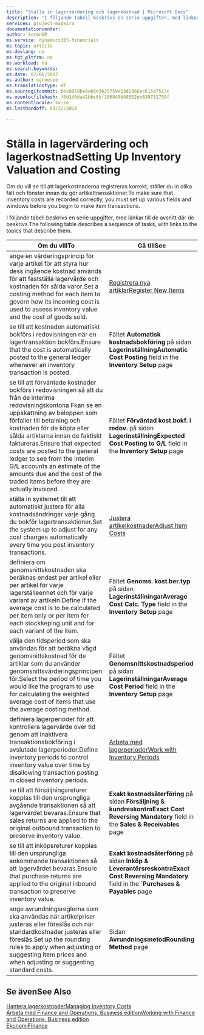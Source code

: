 ```yaml
---
title: "Ställa in lagervärdering och lagerkostnad | Microsoft Docs"
description: "I följande tabell beskrivs en serie uppgifter, med länkar till de avsnitt där de beskrivs."
services: project-madeira
documentationcenter: 
author: SorenGP
ms.service: dynamics365-financials
ms.topic: article
ms.devlang: na
ms.tgt_pltfrm: na
ms.workload: na
ms.search.keywords: 
ms.date: 07/06/2017
ms.author: sgroespe
ms.translationtype: HT
ms.sourcegitcommit: bec0619be0a65e3625759e13d2866ac615d7513c
ms.openlocfilehash: f6d1d0da42bbc6bf186845648552eb639731759f
ms.contentlocale: sv-se
ms.lasthandoff: 03/22/2018

---
```

# <a name="setting-up-inventory-valuation-and-costing"></a><span data-ttu-id="8bdcb-103">Ställa in lagervärdering och lagerkostnad</span><span class="sxs-lookup"><span data-stu-id="8bdcb-103">Setting Up Inventory Valuation and Costing</span></span>
<span data-ttu-id="8bdcb-104">Om du vill se till att lagerkostnaderna registreras korrekt, ställer du in olika fält och fönster innan du gör artikeltransaktioner.</span><span class="sxs-lookup"><span data-stu-id="8bdcb-104">To make sure that inventory costs are recorded correctly, you must set up various fields and windows before you begin to make item transactions.</span></span>

<span data-ttu-id="8bdcb-105">I följande tabell beskrivs en serie uppgifter, med länkar till de avsnitt där de beskrivs.</span><span class="sxs-lookup"><span data-stu-id="8bdcb-105">The following table describes a sequence of tasks, with links to the topics that describe them.</span></span>

|<span data-ttu-id="8bdcb-106">**Om du vill**</span><span class="sxs-lookup"><span data-stu-id="8bdcb-106">**To**</span></span>|<span data-ttu-id="8bdcb-107">**Gå till**</span><span class="sxs-lookup"><span data-stu-id="8bdcb-107">**See**</span></span>|  
|------------|-------------|  
|<span data-ttu-id="8bdcb-108">ange en värderingsprincip för varje artikel för att styra hur dess ingående kostnad används för att fastställa lagervärde och kostnaden för sålda varor.</span><span class="sxs-lookup"><span data-stu-id="8bdcb-108">Set a costing method for each item to govern how its incoming cost is used to assess inventory value and the cost of goods sold.</span></span>|[<span data-ttu-id="8bdcb-109">Registrera nya artiklar</span><span class="sxs-lookup"><span data-stu-id="8bdcb-109">Register New Items</span></span>](inventory-how-register-new-items.md)|  
|<span data-ttu-id="8bdcb-110">se till att kostnaden automatiskt bokförs i redovisningen när en lagertransaktion bokförs.</span><span class="sxs-lookup"><span data-stu-id="8bdcb-110">Ensure that the cost is automatically posted to the general ledger whenever an inventory transaction is posted.</span></span>|<span data-ttu-id="8bdcb-111">Fältet **Automatisk kostnadsbokföring** på sidan **Lagerinställning**</span><span class="sxs-lookup"><span data-stu-id="8bdcb-111">**Automatic Cost Posting** field in the **Inventory Setup** page</span></span>|  
|<span data-ttu-id="8bdcb-112">se till att förväntade kostnader bokförs i redovisningen så att du från de interima redovisningskontona Fkan se en uppskattning av beloppen som förfaller till betalning och kostnaden för de köpta eller sålda artiklarna innan de faktiskt faktureras.</span><span class="sxs-lookup"><span data-stu-id="8bdcb-112">Ensure that expected costs are posted to the general ledger to see from the interim G/L accounts an estimate of the amounts due and the cost of the traded items before they are actually invoiced.</span></span>|<span data-ttu-id="8bdcb-113">Fältet **Förväntad kost.bokf. i redov.** på sidan **Lagerinställning**</span><span class="sxs-lookup"><span data-stu-id="8bdcb-113">**Expected Cost Posting to G/L** field in the **Inventory Setup** page</span></span>|  
|<span data-ttu-id="8bdcb-114">ställa in systemet till att automatiskt justera för alla kostnadsändringar varje gång du bokför lagertransaktioner.</span><span class="sxs-lookup"><span data-stu-id="8bdcb-114">Set the system up to adjust for any cost changes automatically every time you post inventory transactions.</span></span>|[<span data-ttu-id="8bdcb-115">Justera artikelkostnader</span><span class="sxs-lookup"><span data-stu-id="8bdcb-115">Adjust Item Costs</span></span>](inventory-how-adjust-item-costs.md)|  
|<span data-ttu-id="8bdcb-116">definiera om genomsnittskostnaden ska beräknas endast per artikel eller per artikel för varje lagerställeenhet och för varje variant av artikeln.</span><span class="sxs-lookup"><span data-stu-id="8bdcb-116">Define if the average cost is to be calculated per item only or per item for each stockkeping unit and for each variant of the item.</span></span>|<span data-ttu-id="8bdcb-117">Fältet **Genoms. kost.ber.typ** på sidan **Lagerinställningar**</span><span class="sxs-lookup"><span data-stu-id="8bdcb-117">**Average Cost Calc. Type** field in the **Inventory Setup** page</span></span>|  
|<span data-ttu-id="8bdcb-118">välja den tidsperiod som ska användas för att beräkna vägd genomsnittskostnad för de artiklar som du använder genomsnittsvärderingsprincipen för.</span><span class="sxs-lookup"><span data-stu-id="8bdcb-118">Select the period of time you would like the program to use for calculating the weighted average cost of items that use the average costing method.</span></span>|<span data-ttu-id="8bdcb-119">Fältet **Genomsnittskostnadsperiod** på sidan **Lagerinställningar**</span><span class="sxs-lookup"><span data-stu-id="8bdcb-119">**Average Cost Period** field in the **Inventory Setup** page</span></span>|  
|<span data-ttu-id="8bdcb-120">definiera lagerperioder för att kontrollera lagervärde över tid genom att inaktivera transaktionsbokföring i avslutade lagerperioder.</span><span class="sxs-lookup"><span data-stu-id="8bdcb-120">Define inventory periods to control inventory value over time by disallowing transaction posting in closed inventory periods.</span></span>|[<span data-ttu-id="8bdcb-121">Arbeta med lagerperioder</span><span class="sxs-lookup"><span data-stu-id="8bdcb-121">Work with Inventory Periods</span></span>](finance-how-to-work-with-inventory-periods.md)|  
|<span data-ttu-id="8bdcb-122">se till att försäljningsreturer kopplas till den ursprungliga avgående transaktionen så att lagervärdet bevaras.</span><span class="sxs-lookup"><span data-stu-id="8bdcb-122">Ensure that sales returns are applied to the original outbound transaction to preserve inventory value.</span></span>|<span data-ttu-id="8bdcb-123">**Exakt kostnadsåterföring** på sidan **Försäljning & kundreskontra**</span><span class="sxs-lookup"><span data-stu-id="8bdcb-123">**Exact Cost Reversing Mandatory** field in the **Sales & Receivables** page</span></span>|  
|<span data-ttu-id="8bdcb-124">se till att inköpsreturer kopplas till den ursprungliga ankommande transaktionen så att lagervärdet bevaras.</span><span class="sxs-lookup"><span data-stu-id="8bdcb-124">Ensure that purchase returns are applied to the original inbound transaction to preserve inventory value.</span></span>|<span data-ttu-id="8bdcb-125">**Exakt kostnadsåterföring** på sidan **Inköp & Leverantörsreskontra**</span><span class="sxs-lookup"><span data-stu-id="8bdcb-125">**Exact Cost Reversing Mandatory** field in the **´Purchases & Payables** page</span></span>|
|<span data-ttu-id="8bdcb-126">ange avrundningsreglerna som ska användas när artikelpriser justeras eller föreslås och när standardkostnader justeras eller föreslås.</span><span class="sxs-lookup"><span data-stu-id="8bdcb-126">Set up the rounding rules to apply when adjusting or suggesting item prices and when adjusting or suggesting standard costs.</span></span>|<span data-ttu-id="8bdcb-127">Sidan **Avrundningsmetod**</span><span class="sxs-lookup"><span data-stu-id="8bdcb-127">**Rounding Method** page</span></span>|  

## <a name="see-also"></a><span data-ttu-id="8bdcb-128">Se även</span><span class="sxs-lookup"><span data-stu-id="8bdcb-128">See Also</span></span>  
[<span data-ttu-id="8bdcb-129">Hantera lagerkostnader</span><span class="sxs-lookup"><span data-stu-id="8bdcb-129">Managing Inventory Costs</span></span>](finance-manage-inventory-costs.md)  
[<span data-ttu-id="8bdcb-130">Arbeta med Finance and Operations, Business edition</span><span class="sxs-lookup"><span data-stu-id="8bdcb-130">Working with Finance and Operations, Business edition</span></span>](ui-work-product.md)  
[<span data-ttu-id="8bdcb-131">Ekonomi</span><span class="sxs-lookup"><span data-stu-id="8bdcb-131">Finance</span></span>](finance.md)  

